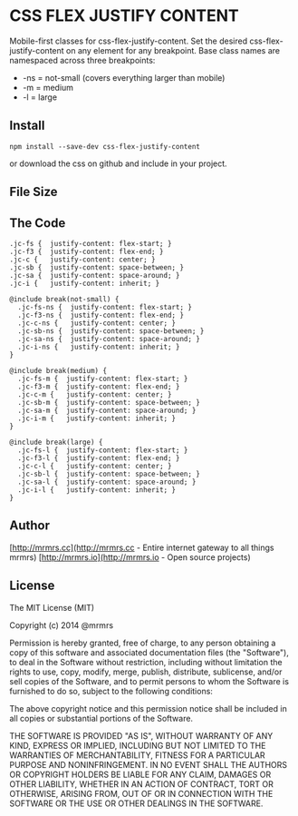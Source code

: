# CSS FLEX JUSTIFY CONTENT

  Mobile-first classes for css-flex-justify-content.
  Set the desired css-flex-justify-content on any element for any breakpoint.
  Base class names are namespaced across three breakpoints:

*  -ns = not-small (covers everything larger than mobile)
*  -m  = medium
*  -l  = large

## Install
```
npm install --save-dev css-flex-justify-content
```
or download the css on github and include in your project.

## File Size


## The Code
```
.jc-fs {  justify-content: flex-start; }
.jc-f3 {  justify-content: flex-end; }
.jc-c {   justify-content: center; }
.jc-sb {  justify-content: space-between; }
.jc-sa {  justify-content: space-around; }
.jc-i {   justify-content: inherit; }

@include break(not-small) {
  .jc-fs-ns {  justify-content: flex-start; }
  .jc-f3-ns {  justify-content: flex-end; }
  .jc-c-ns {   justify-content: center; }
  .jc-sb-ns {  justify-content: space-between; }
  .jc-sa-ns {  justify-content: space-around; }
  .jc-i-ns {   justify-content: inherit; }
}

@include break(medium) {
  .jc-fs-m {  justify-content: flex-start; }
  .jc-f3-m {  justify-content: flex-end; }
  .jc-c-m {   justify-content: center; }
  .jc-sb-m {  justify-content: space-between; }
  .jc-sa-m {  justify-content: space-around; }
  .jc-i-m {   justify-content: inherit; }
}

@include break(large) {
  .jc-fs-l {  justify-content: flex-start; }
  .jc-f3-l {  justify-content: flex-end; }
  .jc-c-l {   justify-content: center; }
  .jc-sb-l {  justify-content: space-between; }
  .jc-sa-l {  justify-content: space-around; }
  .jc-i-l {   justify-content: inherit; }
}

```

## Author

[http://mrmrs.cc](http://mrmrs.cc - Entire internet gateway to all things mrmrs)
[http://mrmrs.io](http://mrmrs.io - Open source projects)

## License

The MIT License (MIT)

Copyright (c) 2014 @mrmrs

Permission is hereby granted, free of charge, to any person obtaining a copy
of this software and associated documentation files (the "Software"), to deal
in the Software without restriction, including without limitation the rights
to use, copy, modify, merge, publish, distribute, sublicense, and/or sell
copies of the Software, and to permit persons to whom the Software is
furnished to do so, subject to the following conditions:

The above copyright notice and this permission notice shall be included in
all copies or substantial portions of the Software.

THE SOFTWARE IS PROVIDED "AS IS", WITHOUT WARRANTY OF ANY KIND, EXPRESS OR
IMPLIED, INCLUDING BUT NOT LIMITED TO THE WARRANTIES OF MERCHANTABILITY,
FITNESS FOR A PARTICULAR PURPOSE AND NONINFRINGEMENT. IN NO EVENT SHALL THE
AUTHORS OR COPYRIGHT HOLDERS BE LIABLE FOR ANY CLAIM, DAMAGES OR OTHER
LIABILITY, WHETHER IN AN ACTION OF CONTRACT, TORT OR OTHERWISE, ARISING FROM,
OUT OF OR IN CONNECTION WITH THE SOFTWARE OR THE USE OR OTHER DEALINGS IN
THE SOFTWARE.

